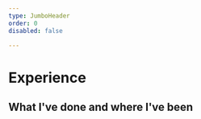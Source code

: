 ```yaml
---
type: JumboHeader
order: 0
disabled: false

---
```

# **Experience**
## What I've done and where I've been
